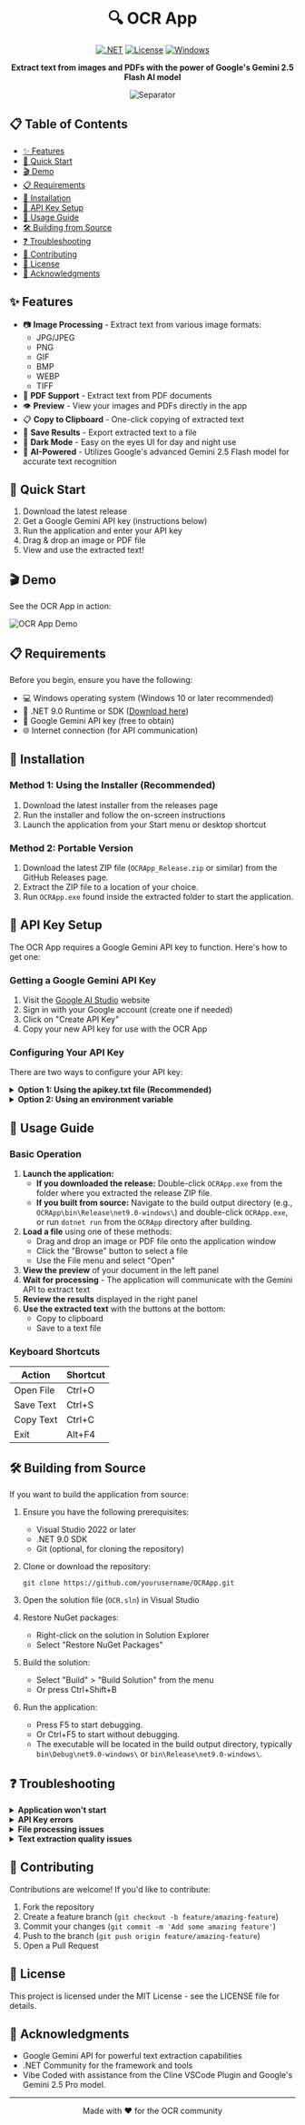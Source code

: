 <div align="center">

# 🔍 OCR App

[![.NET](https://img.shields.io/badge/.NET-9.0-512BD4)](https://dotnet.microsoft.com/download/dotnet/9.0)
[![License](https://img.shields.io/badge/License-MIT-blue.svg)](LICENSE)
[![Windows](https://img.shields.io/badge/Platform-Windows-0078D6)](https://www.microsoft.com/windows)

**Extract text from images and PDFs with the power of Google's Gemini 2.5 Flash AI model**

![Separator](https://raw.githubusercontent.com/andreasbm/readme/master/assets/lines/rainbow.png)

</div>

## 📋 Table of Contents

- [✨ Features](#-features)
- [🚀 Quick Start](#-quick-start)
- [🎬 Demo](#-demo)
- [📋 Requirements](#-requirements)
- [🔧 Installation](#-installation)
- [🔑 API Key Setup](#-api-key-setup)
- [📝 Usage Guide](#-usage-guide)
- [🛠️ Building from Source](#️-building-from-source)
- [❓ Troubleshooting](#-troubleshooting)
- [🤝 Contributing](#-contributing)
- [📄 License](#-license)
- [🙏 Acknowledgments](#-acknowledgments)

## ✨ Features

- 📷 **Image Processing** - Extract text from various image formats:
  - JPG/JPEG
  - PNG
  - GIF
  - BMP
  - WEBP
  - TIFF
- 📑 **PDF Support** - Extract text from PDF documents
- 👁️ **Preview** - View your images and PDFs directly in the app
- 📋 **Copy to Clipboard** - One-click copying of extracted text
- 💾 **Save Results** - Export extracted text to a file
- 🌙 **Dark Mode** - Easy on the eyes UI for day and night use
- 🧠 **AI-Powered** - Utilizes Google's advanced Gemini 2.5 Flash model for accurate text recognition

## 🚀 Quick Start

1. Download the latest release
2. Get a Google Gemini API key (instructions below)
3. Run the application and enter your API key
4. Drag & drop an image or PDF file
5. View and use the extracted text!

## 🎬 Demo

See the OCR App in action:

![OCR App Demo](gif/OCRVid.gif)

## 📋 Requirements

Before you begin, ensure you have the following:

- 💻 Windows operating system (Windows 10 or later recommended)
- 🔄 .NET 9.0 Runtime or SDK ([Download here](https://dotnet.microsoft.com/download/dotnet/9.0))
- 🔑 Google Gemini API key (free to obtain)
- 🌐 Internet connection (for API communication)

## 🔧 Installation

### Method 1: Using the Installer (Recommended)

1. Download the latest installer from the releases page
2. Run the installer and follow the on-screen instructions
3. Launch the application from your Start menu or desktop shortcut

### Method 2: Portable Version

1. Download the latest ZIP file (`OCRApp_Release.zip` or similar) from the GitHub Releases page.
2. Extract the ZIP file to a location of your choice.
3. Run `OCRApp.exe` found inside the extracted folder to start the application.

## 🔑 API Key Setup

The OCR App requires a Google Gemini API key to function. Here's how to get one:

### Getting a Google Gemini API Key

1. Visit the [Google AI Studio](https://makersuite.google.com/app/apikey) website
2. Sign in with your Google account (create one if needed)
3. Click on "Create API Key"
4. Copy your new API key for use with the OCR App

### Configuring Your API Key

There are two ways to configure your API key:

<details>
<summary><b>Option 1: Using the apikey.txt file (Recommended)</b></summary>

1. Run the application once to generate the template apikey.txt file
2. Open the apikey.txt file located in the application directory
3. Replace "YOUR_GEMINI_API_KEY_HERE" with your actual Gemini API key
4. Save the file

```
YOUR_ACTUAL_API_KEY_GOES_HERE
```

</details>

<details>
<summary><b>Option 2: Using an environment variable</b></summary>

Set the `GEMINI_API_KEY` environment variable to your Gemini API key:

**Windows Command Prompt:**
```
set GEMINI_API_KEY=your_api_key_here
```

**Windows PowerShell:**
```
$env:GEMINI_API_KEY="your_api_key_here"
```

**Permanent Environment Variable:**
1. Press `Win + R`, type `sysdm.cpl`, and press Enter
2. Go to the "Advanced" tab
3. Click "Environment Variables"
4. Under "User variables", click "New"
5. Variable name: `GEMINI_API_KEY`
6. Variable value: your API key
7. Click OK on all dialogs

</details>

## 📝 Usage Guide

### Basic Operation

1. **Launch the application:**
   - **If you downloaded the release:** Double-click `OCRApp.exe` from the folder where you extracted the release ZIP file.
   - **If you built from source:** Navigate to the build output directory (e.g., `OCRApp\bin\Release\net9.0-windows\`) and double-click `OCRApp.exe`, or run `dotnet run` from the `OCRApp` directory after building.
2. **Load a file** using one of these methods:
   - Drag and drop an image or PDF file onto the application window
   - Click the "Browse" button to select a file
   - Use the File menu and select "Open"
3. **View the preview** of your document in the left panel
4. **Wait for processing** - The application will communicate with the Gemini API to extract text
5. **Review the results** displayed in the right panel
6. **Use the extracted text** with the buttons at the bottom:
   - Copy to clipboard
   - Save to a text file

### Keyboard Shortcuts

| Action | Shortcut |
|--------|----------|
| Open File | Ctrl+O |
| Save Text | Ctrl+S |
| Copy Text | Ctrl+C |
| Exit | Alt+F4 |

## 🛠️ Building from Source

If you want to build the application from source:

1. Ensure you have the following prerequisites:
   - Visual Studio 2022 or later
   - .NET 9.0 SDK
   - Git (optional, for cloning the repository)

2. Clone or download the repository:
   ```
   git clone https://github.com/yourusername/OCRApp.git
   ```

3. Open the solution file (`OCR.sln`) in Visual Studio

4. Restore NuGet packages:
   - Right-click on the solution in Solution Explorer
   - Select "Restore NuGet Packages"

5. Build the solution:
   - Select "Build" > "Build Solution" from the menu
   - Or press Ctrl+Shift+B

6. Run the application:
   - Press F5 to start debugging.
   - Or Ctrl+F5 to start without debugging.
   - The executable will be located in the build output directory, typically `bin\Debug\net9.0-windows\` or `bin\Release\net9.0-windows\`.

## ❓ Troubleshooting

<details>
<summary><b>Application won't start</b></summary>

- Ensure you have .NET 9.0 Runtime installed
- Check Windows Event Viewer for error details
- Try running as administrator
</details>

<details>
<summary><b>API Key errors</b></summary>

- Verify your API key is correct
- Ensure the apikey.txt file is in the correct location
- Check your internet connection
- Verify the API key has not expired or been revoked
</details>

<details>
<summary><b>File processing issues</b></summary>

- Ensure the file format is supported
- Check that the file is not corrupted
- For large files, allow more time for processing
- For PDFs, ensure they are not password-protected
</details>

<details>
<summary><b>Text extraction quality issues</b></summary>

- Ensure the image is clear and text is legible
- For better results, use higher resolution images
- Some handwritten text or complex layouts may not extract perfectly
</details>

## 🤝 Contributing

Contributions are welcome! If you'd like to contribute:

1. Fork the repository
2. Create a feature branch (`git checkout -b feature/amazing-feature`)
3. Commit your changes (`git commit -m 'Add some amazing feature'`)
4. Push to the branch (`git push origin feature/amazing-feature`)
5. Open a Pull Request

## 📄 License

This project is licensed under the MIT License - see the LICENSE file for details.

## 🙏 Acknowledgments

- Google Gemini API for powerful text extraction capabilities
- .NET Community for the framework and tools
- Vibe Coded with assistance from the Cline VSCode Plugin and Google's Gemini 2.5 Pro model.

---

<div align="center">

Made with ❤️ for the OCR community

</div>
